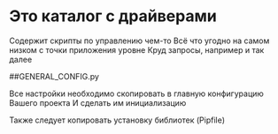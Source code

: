 # Это каталог с драйверами

Содержит скрипты по управлению чем-то
Всё что угодно на самом низком с точки приложения уровне
Круд запросы, например и так далее

##GENERAL_CONFIG.py

Все настройки необходимо скопировать в главную конфигурацию Вашего проекта
И сделать им инициализацию

Также следует копировать установку библиотек (Pipfile)